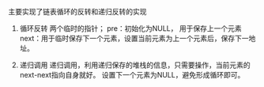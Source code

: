 主要实现了链表循环的反转和递归反转的实现
1. 循环反转
两个临时的指针；
pre：初始化为NULL， 用于保存上一个元素
next：用于临时保存下一个元素，设置当前元素为上一个元素后，保存下一地址。

2. 递归调用
递归调用，利用递归保存的堆栈的信息，只需要操作，当前元素的next-next指向自身就好。
设置下一个元素为NULL，避免形成循环即可。
